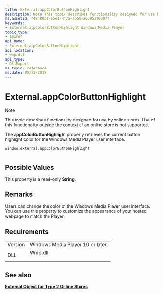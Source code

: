 ```yaml
---
title: External.appColorButtonHighlight
description: Note This topic describes functionality designed for use by online stores.
ms.assetid: 448480bf-e5e1-4f7a-ab50-a0395af6007f
keywords:
- External.appColorButtonHighlight Windows Media Player
topic_type:
- apiref
api_name:
- External.appColorButtonHighlight
api_location:
- wmp.dll
api_type:
- DllExport
ms.topic: reference
ms.date: 05/31/2018
---
```


# External.appColorButtonHighlight

> [!Note]  
> This topic describes functionality designed for use by online stores. Use of this functionality outside the context of an online store is not supported.

 

The **appColorButtonHighlight** property retrieves the current button highlight color for the Windows Media Player user interface.

``` syntax
window.external.appColorButtonHighlight
      
```

## Possible Values

This property is a read-only **String**.

## Remarks

Users can change the color of the Windows Media Player user interface. You can use this property to customize the appearance of your hosted webpage to match the Player.

## Requirements



|                    |                                                                                    |
|--------------------|------------------------------------------------------------------------------------|
| Version<br/> | Windows Media Player 10 or later.<br/>                                       |
| DLL<br/>     | <dl> <dt>Wmp.dll</dt> </dl> |



## See also

<dl> <dt>

[**External Object for Type 2 Online Stores**](external-object-for-type-2-online-stores.md)
</dt> </dl>

 

 





